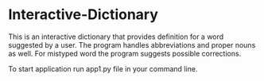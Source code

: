 # Interactive-Dictionary
This is an interactive dictionary that provides definition for a word suggested by a user.
The program handles abbreviations and proper nouns as well. 
For mistyped word the program suggests possible corrections.

To start application run app1.py file in your command line.
